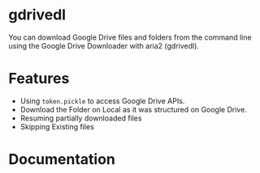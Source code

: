 # gdrivedl
You can download Google Drive files and folders from the command line using the Google Drive Downloader with aria2 (gdrivedl).

# Features
- Using `token.pickle` to access Google Drive APIs.
- Download the Folder on Local as it was structured on Google Drive.
- Resuming partially downloaded files
- Skipping Existing files

# Documentation 
